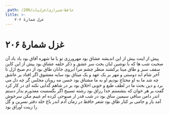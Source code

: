 ```yaml
---
_path: /حافظ-شیرازی/غزلیات/206
title: >-
    غزل شمارهٔ ۲۰۶
---
```

# غزل شمارهٔ ۲۰۶

پیش از اینت بیش از این اندیشه عشاق بود
مهرورزی تو با ما شهره آفاق بود
یاد باد آن صحبت شب ها که با نوشین لبان
بحث سر عشق و ذکر حلقه عشاق بود
پیش از این کاین سقف سبز و طاق مینا برکشند
منظر چشم مرا ابروی جانان طاق بود
از دم صبح ازل تا آخر شام ابد
دوستی و مهر بر یک عهد و یک میثاق بود
سایه معشوق اگر افتاد بر عاشق چه شد
ما به او محتاج بودیم او به ما مشتاق بود
حسن مه رویان مجلس گر چه دل می برد و دین
بحث ما در لطف طبع و خوبی اخلاق بود
بر در شاهم گدایی نکته ای در کار کرد
گفت بر هر خوان که بنشستم خدا رزاق بود
رشته تسبیح اگر بگسست معذورم بدار
دستم اندر دامن ساقی سیمین ساق بود
در شب قدر ار صبوحی کرده ام عیبم مکن
سرخوش آمد یار و جامی بر کنار طاق بود
شعر حافظ در زمان آدم اندر باغ خلد
دفتر نسرین و گل را زینت اوراق بود
